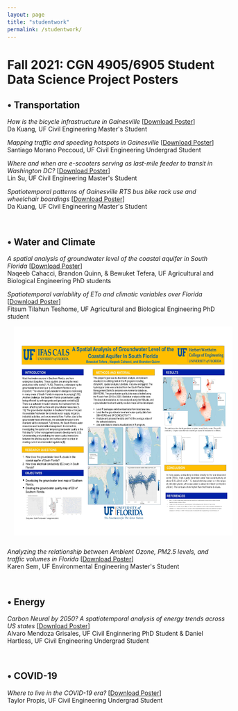 ```yaml
---
layout: page
title: "studentwork"
permalink: /studentwork/
---
```



# Fall 2021: CGN 4905/6905 Student Data Science Project Posters 

## **•	Transportation**

*How is the bicycle infrastructure in Gainesville* [[Download Poster]()]<br/>
Da Kuang, UF Civil Engineering Master's Student



*Mapping traffic and speeding hotspots in Gainesville* [[Download Poster]()]<br/>
Santiago Morano Peccoud, UF Civil Engineering Undergrad Student

*Where and when are e-scooters serving as last-mile feeder to transit in Washington DC?* [[Download Poster]()]<br/>
Lin Su, UF Civil Engineering Master's Student

*Spatiotemporal patterns of Gainesville RTS bus bike rack use and wheelchair boardings* [[Download Poster]()]<br/>
Da Kuang, UF Civil Engineering Master's Student

&nbsp;
&nbsp;

## **•	Water and Climate**

*A spatial analysis of groundwater level of the coastal aquifer in South Florida* [[Download Poster]()]<br/>
Naqeeb Cahacci, Brandon Quinn, & Bewuket Tefera, UF Agricultural and Biological Engineering PhD students
 
*Spatiotemporal variability of ETo and climatic variables over Florida* [[Download Poster](https://github.com/jacobyan0/jacobyan0.github.io/raw/master/StudentWork/Fall%202021/Fall%202021_Cahacci%20%26%20Quinn%20%26%20Tefera_Groundwater%20level%20and%20quality%20in%20South%20Florida.pdf)]<br/>
Fitsum Tilahun Teshome, UF Agricultural and Biological Engineering PhD student
<img align="middle" width="720" height="480" src="https://github.com/jacobyan0/jacobyan0.github.io/blob/master/StudentWork/Fall%202021/Fall%202021_Cahacci%20%26%20Quinn%20%26%20Tefera_Groundwater%20level%20and%20quality%20in%20South%20Florida.jpg" style="vertical-align:middle;margin:15px 15px"> 

*Analyzing the relationship between Ambient Ozone, PM2.5 levels, and traffic volumes in Florida* [[Download Poster]()]<br/>
Karen Sem, UF Environmental Engineering Master's Student

&nbsp;
&nbsp;

## **•	Energy**

*Carbon Neural by 2050? A spatiotemporal analysis of energy trends across US states* [[Download Poster]()]<br/>
Alvaro Mendoza Grisales, UF Civil Enginnering PhD Student & Daniel Hartless, UF Civil Engineering Undergrad Student

&nbsp;
&nbsp;

## **•	COVID-19**

*Where to live in the COVID-19 era?* [[Download Poster]()]<br/>
Taylor Propis, UF Civil Engineering Undergrad Student

&nbsp;
&nbsp;


